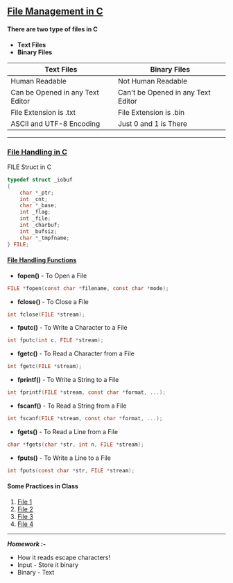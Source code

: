 ## <u>File Management in C</u>

#### There are two type of files in C
- **Text Files**
- **Binary Files**

<!-- Creating a table of difference between Two Types -->
| Text Files | Binary Files |
|------------|--------------|
| Human Readable | Not Human Readable |
| Can be Opened in any Text Editor | Can't be Opened in any Text Editor |
| File Extension is .txt | File Extension is .bin |
| ASCII and UTF-8 Encoding | Just 0 and 1 is There |

---

### <u>File Handling in C</u>
FILE Struct in C
```C
typedef struct _iobuf
{
    char *_ptr;
    int _cnt;
    char *_base;
    int _flag;
    int _file;
    int _charbuf;
    int _bufsiz;
    char *_tmpfname;
} FILE;
```

#### <u>File Handling Functions</u>

- **fopen()** - To Open a File
```C
FILE *fopen(const char *filename, const char *mode);
```

- **fclose()** - To Close a File
```C
int fclose(FILE *stream);
```

- **fputc()** - To Write a Character to a File
```C
int fputc(int c, FILE *stream);
```

- **fgetc()** - To Read a Character from a File
```C
int fgetc(FILE *stream);
```

- **fprintf()** - To Write a String to a File
```C
int fprintf(FILE *stream, const char *format, ...);
```

- **fscanf()** - To Read a String from a File
```C
int fscanf(FILE *stream, const char *format, ...);
```

- **fgets()** - To Read a Line from a File
```C
char *fgets(char *str, int n, FILE *stream);
```

- **fputs()** - To Write a Line to a File
```C
int fputs(const char *str, FILE *stream);
```

#### Some Practices in Class

1. [File 1](file_management.c)
2. [File 2](file_management_2.c)
3. [File 3](file_3.c)
4. [File 4](file_4.c)

---
***Homework :-***
- How it reads escape characters!
- Input - Store it binary
- Binary - Text